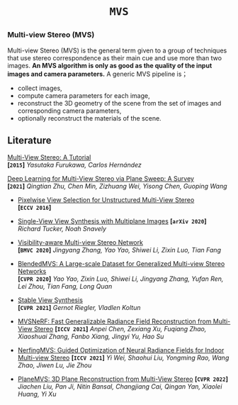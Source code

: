 # <p align=center>`MVS` </p>

### Multi-view Stereo (MVS)

Multi-view Stereo (MVS) is the general term given to a group of techniques that use stereo correspondence as their main cue and use more than two images. **An MVS algorithm is only as good as the quality of the input images and camera parameters.** A generic MVS pipeline is；

- collect images,
- compute camera parameters for each image,
- reconstruct the 3D geometry of the scene from the set of images and corresponding camera parameters,
- optionally reconstruct the materials of the scene.



## Literature

[Multi-View Stereo: A Tutorial](https://carlos-hernandez.org/papers/fnt_mvs_2015.pdf)  
**[`2015`]** *Yasutaka Furukawa, Carlos Hernández*  

[Deep Learning for Multi-View Stereo via Plane Sweep: A Survey](https://arxiv.org/abs/2106.15328)  
**[`2021`]** *Qingtian Zhu, Chen Min, Zizhuang Wei, Yisong Chen, Guoping Wang*



- [Pixelwise View Selection for Unstructured Multi-View Stereo](https://demuc.de/papers/schoenberger2016mvs.pdf)  
  **[`ECCV 2016`]**

- [Single-View View Synthesis with Multiplane Images](https://arxiv.org/abs/2004.11364)
  **[`arXiv 2020`]** *Richard Tucker, Noah Snavely*

- [Visibility-aware Multi-view Stereo Network](https://arxiv.org/abs/2008.07928)  
  **[`BMVC 2020`]** *Jingyang Zhang, Yao Yao, Shiwei Li, Zixin Luo, Tian Fang*

- [BlendedMVS: A Large-scale Dataset for Generalized Multi-view Stereo Networks](https://arxiv.org/abs/1911.10127)  
  **[`CVPR 2020`]** *Yao Yao, Zixin Luo, Shiwei Li, Jingyang Zhang, Yufan Ren, Lei Zhou, Tian Fang, Long Quan*

- [Stable View Synthesis](https://arxiv.org/abs/2011.07233)  
  **[`CVPR 2021`]** *Gernot Riegler, Vladlen Koltun*

- [MVSNeRF: Fast Generalizable Radiance Field Reconstruction from Multi-View Stereo](https://arxiv.org/abs/2103.15595)
  **[`ICCV 2021`]** *Anpei Chen, Zexiang Xu, Fuqiang Zhao, Xiaoshuai Zhang, Fanbo Xiang, Jingyi Yu, Hao Su*

- [NerfingMVS: Guided Optimization of Neural Radiance Fields for Indoor Multi-view Stereo](https://arxiv.org/abs/2109.01129)
  **[`ICCV 2021`]** *Yi Wei, Shaohui Liu, Yongming Rao, Wang Zhao, Jiwen Lu, Jie Zhou*

- [PlaneMVS: 3D Plane Reconstruction from Multi-View Stereo](https://arxiv.org/abs/2203.12082)
  **[`CVPR 2022`]** *Jiachen Liu, Pan Ji, Nitin Bansal, Changjiang Cai, Qingan Yan, Xiaolei Huang, Yi Xu*

  

